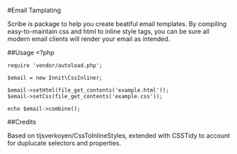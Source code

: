 
#Email Tamplating

Scribe is package to help you create beatiful email templates. By compiling easy-to-maintain css and html to inline style tags, you can be sure all modern email clients will render your email as intended.

##Usage
	<?php

	require 'vendor/autoload.php';

	$email = new Innit\CssInliner;

	$email->setHtml(file_get_contents('example.html'));
	$email->setCss(file_get_contents('example.css'));

	echo $email->combine();


##Credits

Based on tijsverkoyen/CssToInlineStyles, extended with CSSTidy to account for duplucate selectors and properties.
